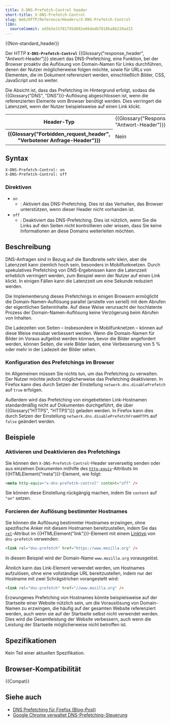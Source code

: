 ```yaml
---
title: X-DNS-Prefetch-Control header
short-title: X-DNS-Prefetch-Control
slug: Web/HTTP/Reference/Headers/X-DNS-Prefetch-Control
l10n:
  sourceCommit: ad5b5e31f81795d692e66dadb7818ba8b220ad15
---
```


{{Non-standard_header}}

Der HTTP **`X-DNS-Prefetch-Control`** {{Glossary("response_header", "Antwort-Header")}} steuert das DNS-Prefetching, eine Funktion, bei der Browser proaktiv die Auflösung von Domain-Namen für Links durchführen, denen der Nutzer möglicherweise folgen möchte, sowie für URLs von Elementen, die im Dokument referenziert werden, einschließlich Bilder, CSS, JavaScript und so weiter.

Die Absicht ist, dass das Prefetching im Hintergrund erfolgt, sodass die {{Glossary("DNS", "DNS")}}-Auflösung abgeschlossen ist, wenn die referenzierten Elemente vom Browser benötigt werden. Dies verringert die Latenzzeit, wenn der Nutzer beispielsweise auf einen Link klickt.

<table class="properties">
  <tbody>
    <tr>
      <th scope="row">Header-Typ</th>
      <td>{{Glossary("Response_header", "Antwort-Header")}}</td>
    </tr>
    <tr>
      <th scope="row">{{Glossary("Forbidden_request_header", "Verbotener Anfrage-Header")}}</th>
      <td>Nein</td>
    </tr>
  </tbody>
</table>

## Syntax

```http
X-DNS-Prefetch-Control: on
X-DNS-Prefetch-Control: off
```

### Direktiven

- `on`
  - : Aktiviert das DNS-Prefetching. Dies ist das Verhalten, das Browser unterstützen, wenn dieser Header nicht vorhanden ist.
- `off`
  - : Deaktiviert das DNS-Prefetching. Dies ist nützlich, wenn Sie die Links auf den Seiten nicht kontrollieren oder wissen, dass Sie keine Informationen an diese Domains weiterleiten möchten.

## Beschreibung

DNS-Anfragen sind in Bezug auf die Bandbreite sehr klein, aber die Latenzzeit kann ziemlich hoch sein, besonders in Mobilfunknetzen. Durch spekulatives Prefetching von DNS-Ergebnissen kann die Latenzzeit erheblich verringert werden, zum Beispiel wenn der Nutzer auf einen Link klickt. In einigen Fällen kann die Latenzzeit um eine Sekunde reduziert werden.

Die Implementierung dieses Prefetchings in einigen Browsern ermöglicht die Domain-Namen-Auflösung parallel (anstelle von seriell) mit dem Abrufen der eigentlichen Seiteninhalte. Auf diese Weise verursacht der hochlatente Prozess der Domain-Namen-Auflösung keine Verzögerung beim Abrufen von Inhalten.

Die Ladezeiten von Seiten – insbesondere in Mobilfunknetzen – können auf diese Weise messbar verbessert werden. Wenn die Domain-Namen für Bilder im Voraus aufgelöst werden können, bevor die Bilder angefordert werden, können Seiten, die viele Bilder laden, eine Verbesserung von 5 % oder mehr in der Ladezeit der Bilder sehen.

### Konfiguration des Prefetchings im Browser

Im Allgemeinen müssen Sie nichts tun, um das Prefetching zu verwalten. Der Nutzer möchte jedoch möglicherweise das Prefetching deaktivieren. In Firefox kann dies durch Setzen der Einstellung `network.dns.disablePrefetch` auf `true` erfolgen.

Außerdem wird das Prefetching von eingebetteten Link-Hostnamen standardmäßig nicht auf Dokumenten durchgeführt, die über {{Glossary("HTTPS", "HTTPS")}} geladen werden. In Firefox kann dies durch Setzen der Einstellung `network.dns.disablePrefetchFromHTTPS` auf `false` geändert werden.

## Beispiele

### Aktivieren und Deaktivieren des Prefetchings

Sie können den `X-DNS-Prefetch-Control`-Header serverseitig senden oder aus einzelnen Dokumenten mithilfe des [`http-equiv`](/de/docs/Web/HTML/Reference/Elements/meta/http-equiv)-Attributs im {{HTMLElement("meta")}}-Element, wie folgt:

```html
<meta http-equiv="x-dns-prefetch-control" content="off" />
```

Sie können diese Einstellung rückgängig machen, indem Sie `content` auf `"on"` setzen.

### Forcieren der Auflösung bestimmter Hostnames

Sie können die Auflösung bestimmter Hostnames erzwingen, ohne spezifische Anker mit diesem Hostnamen bereitzustellen, indem Sie das [`rel`](/de/docs/Web/HTML/Reference/Elements/link#rel)-Attribut im {{HTMLElement("link")}}-Element mit einem [Linktyp](/de/docs/Web/HTML/Reference/Attributes/rel) von `dns-prefetch` verwenden:

```html
<link rel="dns-prefetch" href="https://www.mozilla.org" />
```

In diesem Beispiel wird der Domain-Name `www.mozilla.org` vorausgelöst.

Ähnlich kann das Link-Element verwendet werden, um Hostnames aufzulösen, ohne eine vollständige URL bereitzustellen, indem nur der Hostname mit zwei Schrägstrichen vorangestellt wird:

```html
<link rel="dns-prefetch" href="//www.mozilla.org" />
```

Erzwungenes Prefetching von Hostnames könnte beispielsweise auf der Startseite einer Website nützlich sein, um die Vorauslösung von Domain-Namen zu erzwingen, die häufig auf der gesamten Website referenziert werden, auch wenn sie auf der Startseite selbst nicht verwendet werden. Dies wird die Gesamtleistung der Website verbessern, auch wenn die Leistung der Startseite möglicherweise nicht betroffen ist.

## Spezifikationen

Kein Teil einer aktuellen Spezifikation.

## Browser-Kompatibilität

{{Compat}}

## Siehe auch

- [DNS Prefetching für Firefox (Blog-Post)](https://bitsup.blogspot.com/2008/11/dns-prefetching-for-firefox.html)
- [Google Chrome verwaltet DNS-Prefetching-Steuerung](https://www.chromium.org/developers/design-documents/dns-prefetching/)
